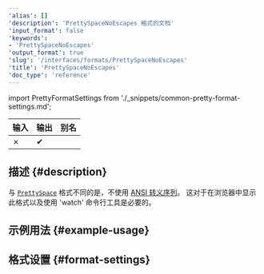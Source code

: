 ```yaml
---
'alias': []
'description': 'PrettySpaceNoEscapes 格式的文档'
'input_format': false
'keywords':
- 'PrettySpaceNoEscapes'
'output_format': true
'slug': '/interfaces/formats/PrettySpaceNoEscapes'
'title': 'PrettySpaceNoEscapes'
'doc_type': 'reference'
---
```


import PrettyFormatSettings from './_snippets/common-pretty-format-settings.md';

| 输入  | 输出   | 别名  |
|-------|--------|-------|
| ✗     | ✔      |       |

## 描述 {#description}

与 [`PrettySpace`](./PrettySpace.md) 格式不同的是，不使用 [ANSI 转义序列](http://en.wikipedia.org/wiki/ANSI_escape_code)。 
这对于在浏览器中显示此格式以及使用 'watch' 命令行工具是必要的。

## 示例用法 {#example-usage}

## 格式设置 {#format-settings}

<PrettyFormatSettings/>
